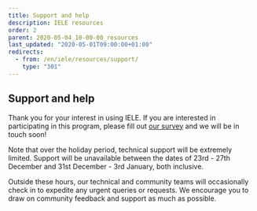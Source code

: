 ```yaml
---
title: Support and help
description: IELE resources
order: 2
parent: 2020-05-04_10-00-00_resources
last_updated: "2020-05-01T09:00:00+01:00"
redirects:
  - from: /en/iele/resources/support/
    type: "301"
---
```

## Support and help

Thank you for your interest in using IELE. If you are interested in participating in this program, please fill out [our survey](https://input-output.typeform.com/to/OJsf0XcD) and we will be in touch soon!

Note that over the holiday period, technical support will be extremely limited. Support will be unavailable between the dates of 23rd - 27th December and 31st December - 3rd January, both inclusive.

Outside these hours, our technical and community teams will occasionally check in to expedite any urgent queries or requests. We encourage you to draw on community feedback and support as much as possible.
